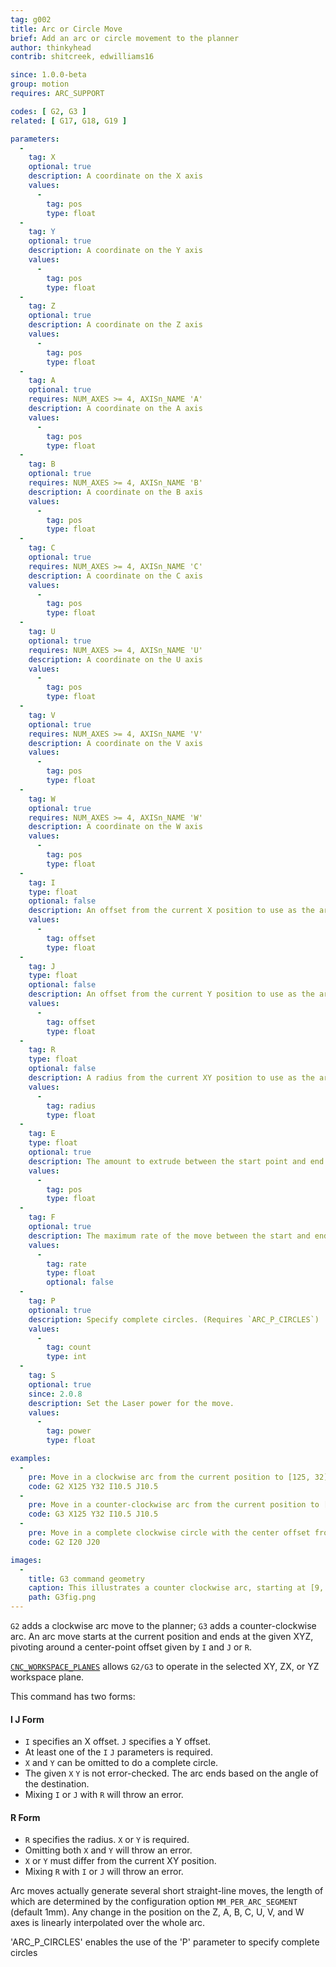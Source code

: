 ```yaml
---
tag: g002
title: Arc or Circle Move
brief: Add an arc or circle movement to the planner
author: thinkyhead
contrib: shitcreek, edwilliams16

since: 1.0.0-beta
group: motion
requires: ARC_SUPPORT

codes: [ G2, G3 ]
related: [ G17, G18, G19 ]

parameters:
  -
    tag: X
    optional: true
    description: A coordinate on the X axis
    values:
      -
        tag: pos
        type: float
  -
    tag: Y
    optional: true
    description: A coordinate on the Y axis
    values:
      -
        tag: pos
        type: float
  -
    tag: Z
    optional: true
    description: A coordinate on the Z axis
    values:
      -
        tag: pos
        type: float
  -
    tag: A
    optional: true
    requires: NUM_AXES >= 4, AXISn_NAME 'A'
    description: A coordinate on the A axis
    values:
      -
        tag: pos
        type: float
  -
    tag: B
    optional: true
    requires: NUM_AXES >= 4, AXISn_NAME 'B'
    description: A coordinate on the B axis
    values:
      -
        tag: pos
        type: float
  -
    tag: C
    optional: true
    requires: NUM_AXES >= 4, AXISn_NAME 'C'
    description: A coordinate on the C axis
    values:
      -
        tag: pos
        type: float
  -
    tag: U
    optional: true
    requires: NUM_AXES >= 4, AXISn_NAME 'U'
    description: A coordinate on the U axis
    values:
      -
        tag: pos
        type: float
  -
    tag: V
    optional: true
    requires: NUM_AXES >= 4, AXISn_NAME 'V'
    description: A coordinate on the V axis
    values:
      -
        tag: pos
        type: float
  -
    tag: W
    optional: true
    requires: NUM_AXES >= 4, AXISn_NAME 'W'
    description: A coordinate on the W axis
    values:
      -
        tag: pos
        type: float
  -
    tag: I
    type: float
    optional: false
    description: An offset from the current X position to use as the arc center
    values:
      -
        tag: offset
        type: float
  -
    tag: J
    type: float
    optional: false
    description: An offset from the current Y position to use as the arc center
    values:
      -
        tag: offset
        type: float
  -
    tag: R
    type: float
    optional: false
    description: A radius from the current XY position to use as the arc center
    values:
      -
        tag: radius
        type: float
  -
    tag: E
    type: float
    optional: true
    description: The amount to extrude between the start point and end point
    values:
      -
        tag: pos
        type: float
  -
    tag: F
    optional: true
    description: The maximum rate of the move between the start and end point. For moves involving all primary axes (XYZ), the feed rate is applied along the helical trajectory. The feedrate set here applies to subsequent moves that omit this parameter. Feedrate is interpreted in accordance with specifications for LinuxCNC in its default state (trivial kinematics, CANON_XYZ feed reference mode, Units-Per-Minute mode). For details, refer to the LinuxCNC documentation (https://linuxcnc.org/docs/html/gcode/machining-center.html#sub:feed-rate).
    values:
      -
        tag: rate
        type: float
        optional: false
  -
    tag: P
    optional: true
    description: Specify complete circles. (Requires `ARC_P_CIRCLES`)
    values:
      -
        tag: count
        type: int
  -
    tag: S
    optional: true
    since: 2.0.8
    description: Set the Laser power for the move.
    values:
      -
        tag: power
        type: float

examples:
  -
    pre: Move in a clockwise arc from the current position to [125, 32] with the center offset from the current position by (10.5, 10.5).
    code: G2 X125 Y32 I10.5 J10.5
  -
    pre: Move in a counter-clockwise arc from the current position to [125, 32] with the center offset from the current position by (10.5, 10.5).
    code: G3 X125 Y32 I10.5 J10.5
  -
    pre: Move in a complete clockwise circle with the center offset from the current position by [20, 20].
    code: G2 I20 J20

images:
  -
    title: G3 command geometry
    caption: This illustrates a counter clockwise arc, starting at [9, 6]. It can be generated either by `G3 X2 Y7 I-4 J-3` or `G3 X2 Y7 R5`
    path: G3fig.png
---
```


`G2` adds a clockwise arc move to the planner; `G3` adds a counter-clockwise arc. An arc move starts at the current position and ends at the given XYZ, pivoting around a center-point offset given by `I` and `J` or `R`.

[`CNC_WORKSPACE_PLANES`](/docs/gcode/G017-G019.html) allows `G2/G3` to operate in the selected XY, ZX, or YZ workspace plane.

This command has two forms:
#### I J Form

 - `I` specifies an X offset. `J` specifies a Y offset.
 - At least one of the `I` `J` parameters is required.
 - `X` and `Y` can be omitted to do a complete circle.
 - The given `X` `Y` is not error-checked.
   The arc ends based on the angle of the destination.
 - Mixing `I` or `J` with `R` will throw an error.

#### R Form
 - `R` specifies the radius. `X` or `Y` is required.
 - Omitting both `X` and `Y` will throw an error.
 - `X` or `Y` must differ from the current XY position.
 - Mixing `R` with `I` or `J` will throw an error.

Arc moves actually generate several short straight-line moves, the length of which are determined by the configuration option `MM_PER_ARC_SEGMENT` (default 1mm). Any change in the position on the Z, A, B, C, U, V, and W axes is linearly interpolated over the whole arc.

'ARC_P_CIRCLES' enables the use of the 'P' parameter to specify complete circles
